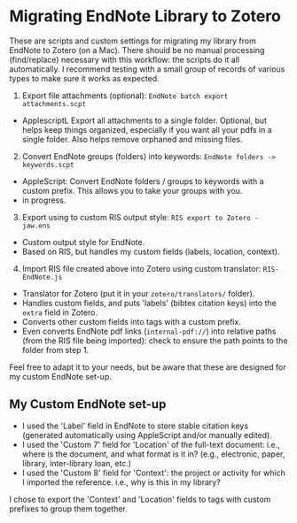 # Migrating EndNote Library to Zotero

These are scripts and custom settings for migrating my library from EndNote to Zotero (on a Mac). 
There should be no manual processing (find/replace) necessary with this workflow: the scripts do it all automatically.
I recommend testing with a small group of records of various types to make sure it works as expected.


1. Export file attachments (optional): `EndNote batch export attachments.scpt`
  * ApplescriptL Export all attachments to a single folder. 
    Optional, but helps keep things organized, especially if you want all your pdfs in a single folder.
    Also helps remove orphaned and missing files.
2. Convert EndNote groups (folders) into keywords: `EndNote folders -> keywords.scpt`
  * AppleScript: Convert EndNote folders / groups to keywords with a custom prefix.
    This allows you to take your groups with you.
  * in progress.
3. Export using to custom RIS output style: `RIS export to Zotero - jaw.ens`
  * Custom output style for EndNote.
  * Based on RIS, but handles my custom fields (labels, location, context).
4. Import RIS file created above into Zotero using custom translator: `RIS-EndNote.js`
  * Translator for Zotero (put it in your `zotero/translators/` folder).
  * Handles custom fields, and puts 'labels' (bibtex citation keys) into the `extra` field in Zotero.
  * Converts other custom fields into tags with a custom prefix.
  * Even converts EndNote pdf links (`internal-pdf://`) into relative paths (from the RIS file being imported): check to ensure the path points to the folder from step 1.


Feel free to adapt it to your needs, but be aware that these are designed for my custom EndNote set-up.


## My Custom EndNote set-up

* I used the 'Label' field in EndNote to store stable citation keys (generated automatically using AppleScript and/or manually edited).
* I used the 'Custom 7' field for 'Location' of the full-text document: i.e., where is the document, and what format is it in? (e.g., electronic, paper, library, inter-library loan, etc.)
* I used the 'Custom 8' field for 'Context': the project or activity for which I imported the reference. i.e., why is this in my library?

I chose to export the 'Context' and 'Location' fields to tags with custom prefixes to group them together.


